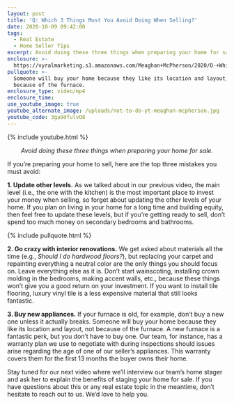 ```yaml
---
layout: post
title: 'Q: Which 3 Things Must You Avoid Doing When Selling?'
date: 2020-10-09 09:42:00
tags:
  - Real Estate
  - Home Seller Tips
excerpt: Avoid doing these three things when preparing your home for sale.
enclosure: >-
  https://vyralmarketing.s3.amazonaws.com/Meaghan+McPherson/2020/Q-+Which+3+Things+Must+You+Avoid+Doing+When+Selling+(1).mp4
pullquote: >-
  Someone will buy your home because they like its location and layout, not
  because of the furnace.
enclosure_type: video/mp4
enclosure_time:
use_youtube_image: true
youtube_alternate_image: /uploads/not-to-do-yt-meaghan-mcpherson.jpg
youtube_code: 3ga9dfulvO8
---
```


{% include youtube.html %}

<p style="text-align:center;"><em>Avoid doing these three things when preparing your home for sale.</em></p>

If you’re preparing your home to sell, here are the top three mistakes you must avoid:&nbsp;

**1\. Update other levels.** As we talked about in our previous video, the main level (i.e., the one with the kitchen) is the most important place to invest your money when selling, so forget about updating the other levels of your home. If you plan on living in your home for a long time and building equity, then feel free to update these levels, but if you’re getting ready to sell, don’t spend too much money on secondary bedrooms and bathrooms.&nbsp;

{% include pullquote.html %}

**2\. Go crazy with interior renovations.** We get asked about materials all the time (e.g., *Should I do hardwood floors?*), but replacing your carpet and repainting everything a neutral color are the only things you should focus on. Leave everything else as it is. Don’t start wainscoting, installing crown molding in the bedrooms, making accent walls, etc., because these things won’t give you a good return on your investment. If you want to install tile flooring, luxury vinyl tile is a less expensive material that still looks fantastic.&nbsp;

**3\. Buy new appliances.** If your furnace is old, for example, don’t buy a new one unless it actually breaks. Someone will buy your home because they like its location and layout, not because of the furnace. A new furnace is a fantastic perk, but you don’t have to buy one. Our team, for instance, has a warranty plan we use to negotiate with during inspections should issues arise regarding the age of one of our seller’s appliances. This warranty covers them for the first 13 months the buyer owns their home.&nbsp;

Stay tuned for our next video where we’ll interview our team’s home stager and ask her to explain the benefits of staging your home for sale. If you have questions about this or any real estate topic in the meantime, don’t hesitate to reach out to us. We’d love to help you.
